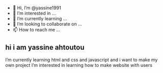 - 👋 Hi, I’m @yassine1991
- 👀 I’m interested in ...
- 🌱 I’m currently learning ...
- 💞️ I’m looking to collaborate on ...
- 📫 How to reach me ...

<!---
yassin is a ✨ special ✨ repository because its `README.md` (this file) appears on your GitHub profile.
You can click the Preview link to take a look at your changes.
--->
## hi i am yassine ahtoutou 
I’m currently learning html and css and javascript and i want to make my own project
I’m interested in learning how to make website with users
